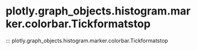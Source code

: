 # plotly.graph_objects.histogram.marker.colorbar.Tickformatstop

::: plotly.graph_objects.histogram.marker.colorbar.Tickformatstop

